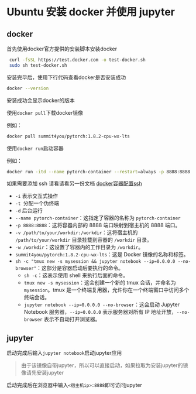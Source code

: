 # Ubuntu 安装 docker 并使用 jupyter



## docker 



首先使用docker官方提供的安装脚本安装docker



```bash
 curl -fsSL https://test.docker.com -o test-docker.sh
 sudo sh test-docker.sh
```



安装完毕后，使用下行代码查看docker是否安装成功



```bash
docker --version
```

安装成功会显示docker的版本



使用`docker pull`下载docker镜像

例如：

```bash
docker pull summit4you/pytorch:1.8.2-cpu-wx-lts
```



使用`docker run`启动容器

例如：

```bash
docker run -itd --name pytorch-container --restart=always -p 8888:8888 -v /opt/pytorch-container:/workdir -w /workdir summit4you/pytorch:1.8.2-cpu-wx-lts sh -c "tmux new -s mysession && jupyter notebook --allow-root --ip=0.0.0.0 --port=8888 --no-browser"
```

如果需要添加 ssh 请看请看另一份文档 [docker容器配置ssh](docker容器配置ssh.md)

* `-i`  表示交互式操作
* `-t `分配一个伪终端
* `-d` 后台运行
* `--name pytorch-container`：这指定了容器的名称为 `pytorch-container`
* `-p 8888:8888`：这将容器内部的 8888 端口映射到宿主机的 8888 端口。
* `-v /path/to/your/workdir:/workdir`：这将宿主机的 `/path/to/your/workdir` 目录挂载到容器的 `/workdir` 目录。
* `-w /workdir`：这设置了容器内的工作目录为 `/workdir`。
* `summit4you/pytorch:1.8.2-cpu-wx-lts`：这是 Docker 镜像的名称和标签。
* `sh -c "tmux new -s mysession && jupyter notebook --ip=0.0.0.0 --no-browser"`：这部分是容器启动后要执行的命令。
  * `sh -c`：这表示使用 shell 来执行后面的命令。
  * `tmux new -s mysession`：这会创建一个新的 tmux 会话，并命名为 `mysession`。tmux 是一个终端复用器，允许你在一个终端窗口中访问多个终端会话。
  * `jupyter notebook --ip=0.0.0.0 --no-browser`：这会启动 Jupyter Notebook 服务器，`--ip=0.0.0.0` 表示服务器对所有 IP 地址开放，`--no-browser` 表示不自动打开浏览器。



## jupyter



启动完成后输入`jupyter notebook`启动jupyter应用

> 由于该镜像自带jupyter，所以可以直接启动，如果拉取为安装jupyter的镜像请先安装jupyter



启动完成后在浏览器中输入`<宿主机ip>:8888`即可访问jupyter







